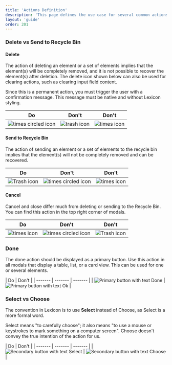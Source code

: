 ```yaml
---
title: 'Actions Definition'
description: 'This page defines the use case for several common actions.'
layout: 'guide'
order: 201
---
```


### Delete vs Send to Recycle Bin

#### Delete

The action of deleting an element or a set of elements implies that the element(s) will be completely removed, and it is not possible to recover the element(s) after deletion. The delete icon shown below can also be used for clearing actions, such as clearing input field content.

Since this is a permanent action, you must trigger the user with a confirmation message. This message must be native and without Lexicon styling.


| Do   | Don't    | Don't |
| ------- | ------- | ------- |
| ![times circled icon](/lexicon/images/Delete.jpg) | ![trash icon](/lexicon/images/Trash.jpg) | ![times icon](/lexicon/images/Cancel.png) |


<!--
<div class="row">
	<div class="dodont col-lg">
        <img class="do" src="/images/lexicon/Delete.jpg" alt="delete icon">
		<p class="do">Do</p>
	</div>
	<div class="dodont col-lg">
		<img class="dont" src="/images/lexicon/Trash.jpg" alt="trash icon">
		<p class="dont">Don't</p>
	</div>
		<div class="dodont col-lg">
		<img class="dont" src="/images/lexicon/Cancel.jpg" alt="cancel icon">
		<p class="dont">Don't</p>
	</div>
</div> -->

#### Send to Recycle Bin

The action of sending an element or a set of elements to the recycle bin implies that the element(s) will not be completely removed and can be recovered.

| Do   | Don't    | Don't   |
| ------- | ------- | ------- |
| ![Trash icon](/lexicon/images/Trash.jpg) | ![times circled icon](/lexicon/images/Delete.jpg) | ![times icon](/lexicon/images/Cancel.png) |

<!--
<div class="row">
	<div class="dodont col-lg">
        <img class="do" src="/images/lexicon/Trash.jpg" alt="trash icon">
		<p class="do">Do</p>
	</div>
	<div class="dodont col-lg">
		<img class="dont" src="/images/lexicon/Delete.jpg" alt="delete icon">
		<p class="dont">Don't</p>
	</div>
		<div class="dodont col-lg">
		<img class="dont" src="/images/lexicon/Cancel.jpg" alt="cancel icon">
		<p class="dont">Don't</p>
	</div>
</div> -->

#### Cancel

Cancel and close differ much from deleting or sending to the Recycle Bin. You can find this action in the top right corner of modals.

| Do   | Don't    | Don't                                                                |
| ------- | ------- | ------- |
| ![times icon](/lexicon/images/Cancel.png) | ![times circled icon](/lexicon/images/Delete.jpg) | ![Trash icon](/lexicon/images/Trash.jpg) |

<!--
<div class="row">
	<div class="dodont col-lg">
        <img class="do" src="/images/lexicon/Cancel.jpg" alt="cancel icon">
		<p class="do">Do</p>
	</div>
	<div class="dodont col-lg">
		<img class="dont" src="/images/lexicon/Delete.jpg" alt="delete icon">
		<p class="dont">Don't</p>
	</div>
		<div class="dodont col-lg">
		<img class="dont" src="/images/lexicon/Trash.jpg" alt="trash icon">
		<p class="dont">Don't</p>
	</div>
</div>
 -->

### Done

The done action should be displayed as a primary button. Use this action in all modals that display a table, list, or a card view. This can be used for one or several elements.

| Do   | Don't    |
| ------- | ------- | ------- |
| ![Primary button with text Done](/lexicon/images/FormButtonPrimaryTextDo.jpg) | ![Primary button with text Ok](/lexicon/images/FormButtonPrimaryTextDont.jpg) | 

<!--
<div class="row">
	<div class="dodont col-lg">
		<img class="do" src="/images/lexicon/FormButtonPrimaryTextDo.jpg" alt="Primary button with text Done">
		<p class="do">Do</p>
	</div>
	<div class="dodont col-lg">
		<img class="dont" src="/images/lexicon/FormButtonPrimaryTextDont.jpg" alt="Primary button with text Ok">
		<p class="dont">Don't</p>
	</div>
</div> -->

### Select vs Choose

The convention in Lexicon is to use **Select** instead of Choose, as Select is a more formal word.

Select means "to carefully choose"; it also means "to use a mouse or keystrokes to mark something on a computer screen". Choose doesn't convey the true intention of the action for us.

| Do   | Don't    |
| ------- | ------- | ------- |
| ![Secondary button with text Select](/lexicon/images/ActionsSelectDo.jpg) | ![Secondary button with text Choose](/lexicon/images/ActionsSelectDont.png) |

<!--
<div class="row">
	<div class="dodont col-lg">
		<img class="do" src="/images/lexicon/ActionsSelectDo.jpg" alt="Secondary button with text Select">
		<p class="do">Do</p>
	</div>
	<div class="dodont col-lg">
		<img class="dont" src="/images/lexicon/ActionsSelectDont.jpg" alt="Secondary button with text Choose">
		<p class="dont">Don't</p>
	</div>
</div> -->
